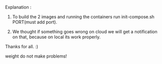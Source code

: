 
Explanation :

1. To build the 2 images and running the containers run init-compose.sh PORT(must add port).
 
2. We thought if something goes wrong on cloud we will get a notification on that, because on local its work properly.

Thanks for all. :)

weight do not make problems!

